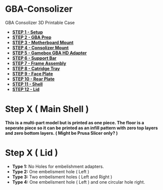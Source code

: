 # GBA-Consolizer
GBA Consolizer 3D Printable Case

* **[STEP 1 - Setup](Steps/Step1.md)**
* **[STEP 2 - GBA Prep](Steps/Step2.md)**
* **[STEP 3 - Motherboard Mount](Steps/Step3.md)**
* **[STEP 4 - Consolizer Mount](Steps/Step4.md)**
* **[STEP 5 - Gamebox GBA HD Adapter](Steps/Step5.md)**
* **[STEP 6 - Support Bar](Steps/Step6.md)**
* **[STEP 7 - Frame Assembly](Steps/Step7.md)**
* **[STEP 8 - Catridge Tray](Steps/Step8.md)**
* **[STEP 9 - Face Plate](Steps/Step9.md)**
* **[STEP 10 - Rear Plate](Steps/Step10.md)**
* **[STEP 11 - Shell](Steps/Step11.md)**
* **[STEP 12 - Lid](Steps/Step12.md)**

# Step X ( Main Shell )

**This is a multi-part model but is printed as one piece. The floor is a seperate piece so it can be printed as an infill pattern with zero top layers and zero bottom layers. ( Might be Prusa Slicer only? )**

# Step X ( Lid )

* **Type 1:** No Holes for embelishment adapters.
* **Type 2:** One embelisment hole ( Left )
* **Type 3:** Two embelisment holes ( Left and Right )
* **Type 4:** One embelisment hole ( Left ) and one circular hole right.
